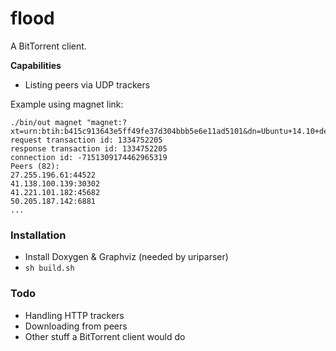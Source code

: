 # flood

A BitTorrent client.

**Capabilities**
- Listing peers via UDP trackers

Example using magnet link:
```
./bin/out magnet "magnet:?xt=urn:btih:b415c913643e5ff49fe37d304bbb5e6e11ad5101&dn=Ubuntu+14.10+desktop++x64&tr=udp%3A%2F%2Ftracker.openbittorrent.com%3A80&tr=udp%3A%2F%2Fopen.demonii.com%3A1337&tr=udp%3A%2F%2Ftracker.coppersurfer.tk%3A6969&tr=udp%3A%2F%2Fexodus.desync.com%3A6969"
request transaction id: 1334752205
response transaction id: 1334752205
connection id: -7151309174462965319
Peers (82):
27.255.196.61:44522
41.138.100.139:30302
41.221.101.182:45682
50.205.187.142:6881
...
```

### Installation

- Install Doxygen & Graphviz (needed by uriparser)
- `sh build.sh`

### Todo

- Handling HTTP trackers
- Downloading from peers
- Other stuff a BitTorrent client would do

